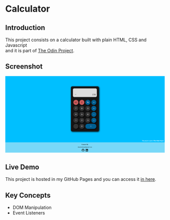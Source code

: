 # Calculator

## Introduction
This project consists on a calculator built with plain HTML, CSS and Javascript  
and it is part of [The Odin Project](https://www.theodinproject.com/).

## Screenshot
![Project screenshot](./images/screenshots/result.png "Project screenshot")

## Live Demo
This project is hosted in my GitHub Pages and you can access it [in here](https://daniellima0.github.io/calculator/).

## Key Concepts
* DOM Manipulation
* Event Listeners
